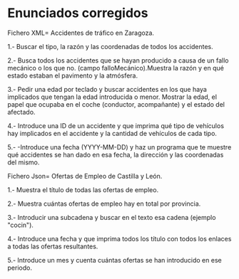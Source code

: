 # Enunciados corregidos 
Fichero XML= Accidentes de tráfico en Zaragoza.

1.- Buscar el tipo, la razón y las coordenadas de todos los accidentes.

2.- Busca todos los accidentes que se hayan producido a causa de un fallo mecánico o los que no. (campo falloMecánico).Muestra la razón y en qué estado estaban el pavimento y la atmósfera.

3.- Pedir una edad por teclado y buscar accidentes en los que haya implicados que tengan la edad introducida o menor. Mostrar la edad, el papel que ocupaba en el coche (conductor, acompañante) y el estado del afectado.

4.- Introduce una ID de un accidente y que imprima qué tipo de vehículos hay implicados en el accidente y la cantidad de vehículos de cada tipo.

5.- -Introduce una fecha (YYYY-MM-DD) y haz un programa que te muestre qué accidentes se han dado en esa fecha, la dirección y las coordenadas del mismo.


Fichero Json= Ofertas de Empleo de Castilla y León.

1.- Muestra el título de todas las ofertas de empleo.

2.- Muestra cuántas ofertas de empleo hay en total por provincia.

3.- Introducir una subcadena y buscar en el texto esa cadena (ejemplo "cocin").

4.- Introduce una fecha y que imprima todos los título con todos los enlaces a todas las ofertas resultantes.

5.- Introduce un mes y cuenta cuántas ofertas se han introducido en ese periodo.
